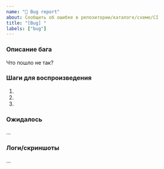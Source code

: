 ```yaml
---
name: "🐞 Bug report"
about: Сообщить об ошибке в репозитории/каталоге/схеме/CI
title: "[Bug] "
labels: ["bug"]
---
```


### Описание бага
Что пошло не так?

### Шаги для воспроизведения
1. 
2. 
3. 

### Ожидалось
...

### Логи/скриншоты
...
